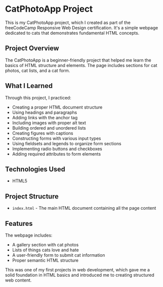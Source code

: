 # CatPhotoApp Project

This is my CatPhotoApp project, which I created as part of the freeCodeCamp Responsive Web Design certification. It's a simple webpage dedicated to cats that demonstrates fundamental HTML concepts.

## Project Overview

The CatPhotoApp is a beginner-friendly project that helped me learn the basics of HTML structure and elements. The page includes sections for cat photos, cat lists, and a cat form.

## What I Learned

Through this project, I practiced:
- Creating a proper HTML document structure
- Using headings and paragraphs
- Adding links with the anchor tag
- Including images with proper alt text
- Building ordered and unordered lists
- Creating figures with captions
- Constructing forms with various input types
- Using fieldsets and legends to organize form sections
- Implementing radio buttons and checkboxes
- Adding required attributes to form elements

## Technologies Used

- HTML5

## Project Structure

- `index.html` - The main HTML document containing all the page content

## Features

The webpage includes:
- A gallery section with cat photos
- Lists of things cats love and hate
- A user-friendly form to submit cat information
- Proper semantic HTML structure

This was one of my first projects in web development, which gave me a solid foundation in HTML basics and introduced me to creating structured web content. 

